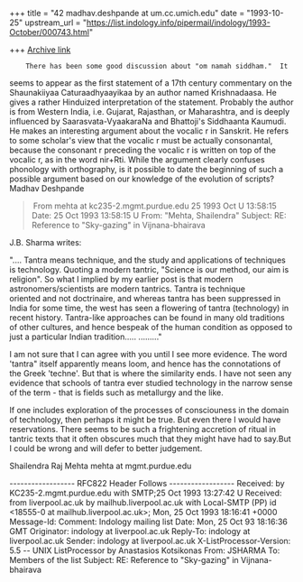 +++
title = "42 madhav.deshpande at um.cc.umich.edu"
date = "1993-10-25"
upstream_url = "https://list.indology.info/pipermail/indology/1993-October/000743.html"

+++
[Archive link](https://list.indology.info/pipermail/indology/1993-October/000743.html)

        There has been some good discussion about "om namah siddham."  It 
seems to appear as the first statement of a 17th century commentary on the
Shaunakiiyaa Caturaadhyaayikaa by an author named Krishnadaasa.  He gives
a rather Hinduized interpretation of the statement.  Probably the author
is from Western India, i.e. Gujarat, Rajasthan, or Maharashtra, and is
deeply influenced by Saarasvata-VyaakaraNa and Bhattoji's Siddhaanta Kaumudi.
        He makes an interesting argument about the vocalic r in Sanskrit.
He refers to some scholar's view that the vocalic r must be actually
consonantal, because the consonant r preceding the vocalic r is written
on top of the vocalic r, as in the word nir+Rti.  While the argument
clearly confuses phonology with orthography, is it possible to date the
beginning of such a possible argument based on our knowledge of the evolution
of scripts? 
                Madhav Deshpande



> From mehta at kc235-2.mgmt.purdue.edu 25 1993 Oct U 13:58:15
Date: 25 Oct 1993 13:58:15 U
From: "Mehta, Shailendra" <mehta at kc235-2.mgmt.purdue.edu>
Subject: RE: Reference to "Sky-gazing" in Vijnana-bhairava


J.B. Sharma writes:

".... Tantra means technique, and the study and applications of techniques 
is technology. Quoting a modern tantric, "Science is our method, our 
aim is religion". So what I implied by my earlier post is that modern 
astronomers/scientists are modern tantrics. Tantra is technique   
oriented and not doctrinaire, and whereas tantra has been suppressed 
in India for some time, the west has seen a flowering of tantra 
(technology) in recent history. Tantra-like approaches can be found 
in many old traditions of other cultures, and hence bespeak of the 
human condition as opposed to just a particular Indian tradition.....
........."


I am not sure that I can agree with you until I see more evidence. The word
'tantra" itself apparently means loom, and hence has the connotations of the
Greek 'techne'. But that is where the similarity ends. I have not seen any
evidence that schools of tantra ever studied technology in the narrow sense of
the term - that is fields such as metallurgy and the like. 

 If one includes exploration of the processes of consciouness in the domain of
technology, then perhaps it might be true. But even there I would have
reservations. There seems to be such a frightening accretion of ritual in
tantric texts that it often obscures much that they might have had to say.But I
could be wrong and will defer to better judgement.

Shailendra Raj Mehta
mehta at mgmt.purdue.edu 







------------------ RFC822 Header Follows ------------------
Received: by KC235-2.mgmt.purdue.edu with SMTP;25 Oct 1993 13:27:42 U
Received: from liverpool.ac.uk by mailhub.liverpool.ac.uk with Local-SMTP (PP) 
          id <18555-0 at mailhub.liverpool.ac.uk>; Mon, 25 Oct 1993 18:16:41 +0000
Message-Id: <A0307E2223E at Hermes.GC.PeachNet.EDU>
Comment: Indology mailing list
Date: Mon, 25 Oct 93 18:16:36 GMT
Originator: indology at liverpool.ac.uk
Reply-To: indology at liverpool.ac.uk
Sender: indology at liverpool.ac.uk
X-ListProcessor-Version: 5.5 -- UNIX ListProcessor by Anastasios Kotsikonas
From: JSHARMA <JSHARMA at Hermes.GC.PeachNet.EDU>
To: Members of the list <indology at liverpool.ac.uk>
Subject: RE: Reference to "Sky-gazing" in Vijnana-bhairava





